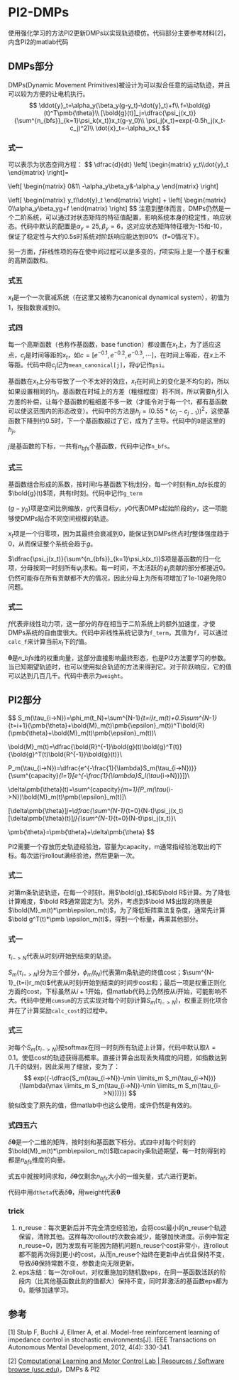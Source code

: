 # PI2-DMPs
使用强化学习的方法PI2更新DMPs以实现轨迹模仿。代码部分主要参考材料[2]，内含PI2的matlab代码

## DMPs部分

DMPs(Dynamic Movement Primitives)被设计为可以拟合任意的运动轨迹，并且可以较为方便的让电机执行。
$$
\ddot{y}_t=\alpha_y(\beta_y(g-y_t)-\dot{y}_t)+f\\
f=\bold{g}(t)^T\pmb{\theta}\\
[\bold{g}(t)]_j=\dfrac{\psi_j(x_t)}{\sum^{n_{bfs}}_{k=1}\psi_k(x_t)}x_t(g-y_0)\\
\psi_j(x_t)=exp(-0.5h_j(x_t-c_j)^2)\\
\dot{x}_t=-\alpha_xx_t
$$

### 式一

可以表示为状态空间方程：
$$
\dfrac{d}{dt}
\left[
\begin{matrix}
y_t\\\dot{y}_t
\end{matrix}
\right]=

\left[
\begin{matrix}
0&1\\
-\alpha_y\beta_y&-\alpha_y
\end{matrix}
\right]

\left[
\begin{matrix}
y_t\\\dot{y}_t
\end{matrix}
\right]
+
\left[
\begin{matrix}
0\\\alpha_y\beta_yg+f
\end{matrix}
\right]
$$
注意到整体而言，DMPs仍然是一个二阶系统，可以通过对状态矩阵的特征值配置，影响系统本身的稳定性，响应状态。代码中默认的配置是$\alpha_y=25,\beta_y=6$，这对应状态矩阵特征根为-15和-10，保证了稳定性与大约0.5s时系统对阶跃响应能达到90%（f=0情况下）。

另一方面，$f$非线性项的存在使中间过程可以是多变的，$f$项实际上是一个基于权重的高斯函数和。

### 式五

$x_t$是一个一次衰减系统（在这里又被称为canonical dynamical system），初值为1，按指数衰减到0。

### 式四

每一个高斯函数（也称作基函数，base function）都设置在$x_t$上，为了适应这点，$c_j$是时间等距的$x_t$，如$c=[e^{-0.1},e^{-0.2},e^{-0.3},\cdots]$，在时间上等距，在$x$上不等距。代码中将$c_j$记为`mean_canonical[j]`，将$\psi$记作`psi`。

基函数在$x_t$上分布导致了一个不太好的效应，$x_t$在时间上的变化是不均匀的，所以如果设置相同的$h_j$，基函数在时域上的方差（粗细程度）将不同，所以需要$h_j$引入方差的补偿，让每个基函数的粗细差不多一致（才能令对于每一个t，都有基函数可以使这范围内的形态改变）。代码中的方法是$h_j=(0.55*(c_j-c_{j-1}))^2$，这使基函数下降到约0.5时，下一个基函数超过了它，成为了主导。代码中的`D`是这里的$h_j$。

$j$是基函数的下标，一共有$n_{bfs}$个基函数，代码中记作`n_bfs`。

### 式三

基函数组合形成的系数，按时间$t$与基函数下标$j$划分，每一个时刻有$n\_bfs$长度的$\bold{g}(t)$项，共有$t$时刻。代码中记作`g_term`

$(g-y_0)$项是空间比例缩放，$g$代表目标$y$，$y0$代表DMPs起始阶段的$y$，这一项能够使DMPs贴合不同空间规模的轨迹。

$x_t$项是一个归零项，因为其最终会衰减到0，能保证到DMPs终点时$f$整体强度趋于0，从而保证整个系统会趋于$g$。

$\dfrac{\psi_j(x_t)}{\sum^{n_{bfs}}_{k=1}\psi_k(x_t)}$项是基函数的归一化项，分母按同一时刻所有$\psi_j$求和。每一时间，不太活跃的$\psi_j$贡献的部分都接近0。仍然可能存在所有贡献都不大的情况，因此分母上为所有项增加了1e-10避免除0问题。

### 式二

$f$代表非线性动力项，这一部分的存在相当于二阶系统上的额外加速度，才使DMPs系统的自由度很大。代码中非线性系统记录为`f_term`，其值为`f`，可以通过`calc_f`来计算当前$x_t$下的$f$值。

$\pmb\theta$是$n\_bfs$维的权重向量，这部分直接影响最终形态，也是PI2方法要学习的参数。当已知期望轨迹时，也可以使用拟合轨迹的方法来得到它。对于阶跃响应，它的值可以达到几百几千。代码中表示为`weight`。




## PI2部分

$$
S_m(\tau_{i->N})=\phi_m(t_N)+\sum^{N-1}_{t=i}r_m(t)+0.5\sum^{N-1}_{t=i+1}(\pmb{\theta}+\bold{M}_m(t)\pmb{\epsilon}_m(t))^T\bold{R}(\pmb{\theta}+\bold{M}_m(t)\pmb{\epsilon}_m(t))\\

\bold{M}_m(t)=\dfrac{\bold{R}^{-1}\bold{g}(t)\bold{g}^T(t)}{\bold{g}^T(t)\bold{R^{-1}}\bold{g}(t)}\\

P_m(\tau_{i->N})=\dfrac{e^{-\frac{1}{\lambda}S_m(\tau_{i->N})}}{\sum^{capacity}_{l=1}[e^{-\frac{1}{\lambda}S_l(\tau_{i->N})}]}\\

\delta\pmb{\theta}(t)=\sum^{capacity}_{m=1}[P_m(\tau_{i->N})\bold{M}_m(t)\pmb{\epsilon}_m(t)]\\

[\delta\pmb{\theta}]_j=\dfrac{\sum^{N-1}_{t=0}(N-t)\psi_j(x_t)[\delta\pmb{\theta}(t)]_j}{\sum^{N-1}_{t=0}(N-t)\psi_j(x_t)}\\

\pmb{\theta}=\pmb{\theta}+\delta\pmb{\theta}
$$

PI2需要一个存放历史轨迹经验池，容量为capacity，m通常指经验池取出的下标。每次运行rollout满经验池，然后更新一次。

### 式二

对第m条轨迹轨迹，在每一个时刻t，用$\bold{g}_t$和$\bold R$计算。为了降低计算难度，$\bold R$通常固定为1。另外，考虑到$\bold M$出现的场景是$\bold{M}_m(t)*\pmb\epsilon_m(t)$，为了降低矩阵乘法复杂度，通常先计算$\bold g^T(t)*\pmb \epsilon_m(t)$，得到一个标量，再乘其他部分。

### 式一

$\tau_{i->N}$代表从时刻$i$开始到结束的轨迹。

$S_m(\tau_{i->N})$分为三个部分，$\phi_m(t_N)$代表第m条轨迹的终值cost；$\sum^{N-1}_{t=i}r_m(t)$代表从时刻$i$开始到结束的时间步cost和；最后一项是权重正则化方面的cost，下标虽然从$i+1$开始，但matlab代码上仍然按从$i$开始，可能影响不大。代码中使用`cumsum`的方式实现对每个时刻$i$计算$S_m(\tau_{i->N})$，权重正则化项合并在了计算奖励`calc_cost`的过程中。

### 式三

对每个$S_m(\tau_{i->N})$按softmax在同一时刻所有轨迹上计算，代码中默认取$\lambda=0.1$。使低cost的轨迹获得高概率。直接计算会出现丢失精度的问题，如指数达到几千的级别，因此采用了缩放，变为了：
$$
exp({-\dfrac{S_m(\tau_{i->N})-\min \limits_m S_m(\tau_{i->N})}{\lambda(\max \limits_m S_m(\tau_{i->N})-\min \limits_m S_m(\tau_{i->N}))}})
$$
貌似改变了原先的值，但matlab中也这么使用，或许仍然是有效的。

### 式四五六

$\delta\pmb{\theta}$是一个二维的矩阵，按时刻和基函数下标分。式四中对每个时刻的$\bold{M}_m(t)*\pmb\epsilon_m(t)$取capacity条轨迹期望，每一时刻得到的都是$n_{bfs}$维度的向量。

式五中就按时间求和，$\delta\pmb{\theta}$仅剩余$n_{bfs}$大小的一维矢量，式六进行更新。

代码中用`dtheta`代表$\delta\pmb{\theta}$，用weight代表$\pmb{\theta}$

### trick

1. n_reuse：每次更新后并不完全清空经验池，会将cost最小的n_reuse个轨迹保留，清除其他。这样每次rollout的次数会减少，能够加快进度。示例中暂定n_reuse=0，因为发现有可能因为随机问题n_reuse个cost非常小，连rollout都不能再次得到更小的cost，从而n_reuse个始终在更新中占优且保持不变，导致$\delta\pmb{\theta}$保持常数不变，参数走向无限更新。
2. eps冻结：每一次rollout，对权重施加的随机数eps，在同一基函数活跃的阶段内（比其他基函数此刻的值都大）保持不变，同时非激活的基函数eps都为0。能够加速学习。



## 参考

[1] Stulp F, Buchli J, Ellmer A, et al. Model-free reinforcement learning of impedance control in stochastic environments[J]. IEEE Transactions on Autonomous Mental Development, 2012, 4(4): 330-341.

[2] [Computational Learning and Motor Control Lab | Resources / Software browse (usc.edu)](http://www-clmc.usc.edu/Resources/Software)，DMPs & PI2

